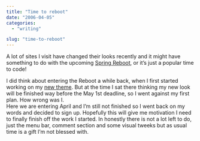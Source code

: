 ```yaml
---
title: "Time to reboot"
date: "2006-04-05"
categories: 
  - "writing"

slug: "time-to-reboot"
---
```


A lot of sites I visit have changed their looks recently and it might have something to do with the upcoming [Spring Reboot](http://www.cssreboot.com/), or it’s just a popular time to code!

I did think about entering the Reboot a while back, when I first started working on my [new theme](http://www.shibbyonline.co.uk/2006/02/25/a-theme-is-born/). But at the time I sat there thinking my new look will be finished way before the May 1st deadline, so I went against my first plan. How wrong was I.  
Here we are entering April and I’m still not finished so I went back on my words and decided to sign up. Hopefully this will give me motivation I need to finally finish off the work I started. In honestly there is not a lot left to do, just the menu bar, comment section and some visual tweeks but as usual time is a gift I’m not blessed with.
